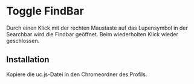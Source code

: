 # Toggle FindBar
Durch einen Klick mit der rechten Maustaste auf das Lupensymbol in der Searchbar wird die Findbar geöffnet. Beim 
wiederholten Klick wieder geschlossen.

## Installation
Kopiere die uc.js-Datei in den Chromeordner des Profils.

